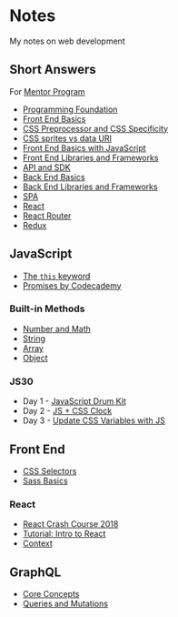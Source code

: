 # Notes

My notes on web development

## Short Answers

For [Mentor Program](https://github.com/Lidemy/mentor-program-2nd-cwenwen)

* [Programming Foundation](https://github.com/cwenwen/Notes/blob/master/short_answer/foundation.md)
* [Front End Basics](https://github.com/cwenwen/Notes/blob/master/short_answer/frontend_basics.md)
* [CSS Preprocessor and CSS Specificity](https://github.com/cwenwen/Notes/blob/master/short_answer/css_preprocessor.md)
* [CSS sprites vs data URI](https://github.com/cwenwen/Notes/blob/master/short_answer/css_sprites.md)
* [Front End Basics with JavaScript](https://github.com/cwenwen/Notes/blob/master/short_answer/frontend_basics_with_javascript.md)
* [Front End Libraries and Frameworks](https://github.com/cwenwen/Notes/blob/master/short_answer/frontend_libraries.md)
* [API and SDK](https://github.com/cwenwen/Notes/blob/master/short_answer/api_sdk.md)
* [Back End Basics](https://github.com/cwenwen/Notes/blob/master/short_answer/backend_basics.md)
* [Back End Libraries and Frameworks](https://github.com/cwenwen/Notes/blob/master/short_answer/backend_libraries.md)
* [SPA](https://github.com/cwenwen/Notes/blob/master/short_answer/spa.md)
* [React](https://github.com/cwenwen/Notes/blob/master/short_answer/react.md)
* [React Router](https://github.com/cwenwen/Notes/blob/master/short_answer/react_router.md)
* [Redux](https://github.com/cwenwen/Notes/blob/master/short_answer/redux.md)

## JavaScript

* [The `this` keyword](https://github.com/cwenwen/Notes/blob/master/javascript/this.md)
* [Promises by Codecademy](https://github.com/cwenwen/Notes/blob/master/javascript/promise_codecademy.md)

### Built-in Methods

* [Number and Math](https://github.com/cwenwen/Notes/blob/master/javascript/builtin_number.md)
* [String](https://github.com/cwenwen/Notes/blob/master/javascript/builtin_string.md)
* [Array](https://github.com/cwenwen/Notes/blob/master/javascript/builtin_array.md)
* [Object](https://github.com/cwenwen/Notes/blob/master/javascript/builtin_object.md)

### JS30

* Day 1 - [JavaScript Drum Kit](https://github.com/cwenwen/Notes/blob/master/javascript/js30/js30_1.md)
* Day 2 - [JS + CSS Clock](https://github.com/cwenwen/Notes/blob/master/javascript/js30/js30_2.md)
* Day 3 - [Update CSS Variables with JS](https://github.com/cwenwen/Notes/blob/master/javascript/js30/js30_3.md)

## Front End

* [CSS Selectors](https://github.com/cwenwen/Notes/blob/master/frontend/css_selector.md)
* [Sass Basics](https://github.com/cwenwen/Notes/blob/master/frontend/sass.md)

### React

* [React Crash Course 2018](https://github.com/cwenwen/Notes/blob/master/frontend/react/react_crash_course_2018.md)
* [Tutorial: Intro to React](https://github.com/cwenwen/Notes/blob/master/frontend/react/tutorial_intro_to_react.md)
* [Context](https://github.com/cwenwen/Notes/blob/master/frontend/react/context.md)

## GraphQL

* [Core Concepts](https://github.com/cwenwen/Notes/blob/master/graphql/graphql_core.md)
* [Queries and Mutations](https://github.com/cwenwen/Notes/blob/master/graphql/queries_mutations.md)
